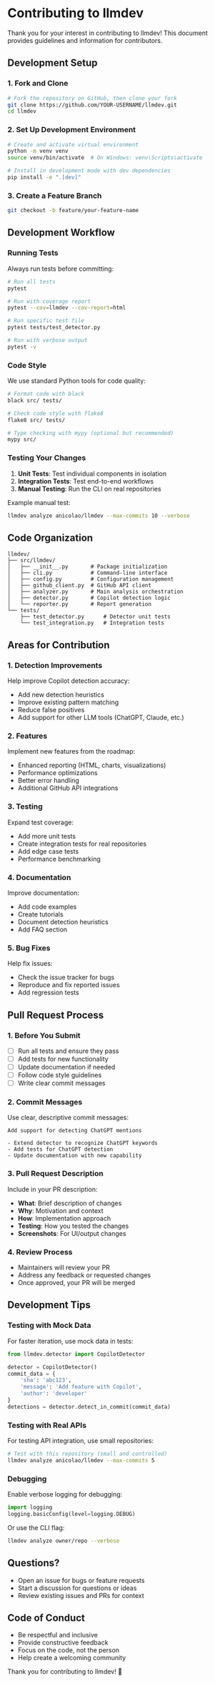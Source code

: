 # Contributing to llmdev

Thank you for your interest in contributing to llmdev! This document provides guidelines and information for contributors.

## Development Setup

### 1. Fork and Clone

```bash
# Fork the repository on GitHub, then clone your fork
git clone https://github.com/YOUR-USERNAME/llmdev.git
cd llmdev
```

### 2. Set Up Development Environment

```bash
# Create and activate virtual environment
python -m venv venv
source venv/bin/activate  # On Windows: venv\Scripts\activate

# Install in development mode with dev dependencies
pip install -e ".[dev]"
```

### 3. Create a Feature Branch

```bash
git checkout -b feature/your-feature-name
```

## Development Workflow

### Running Tests

Always run tests before committing:

```bash
# Run all tests
pytest

# Run with coverage report
pytest --cov=llmdev --cov-report=html

# Run specific test file
pytest tests/test_detector.py

# Run with verbose output
pytest -v
```

### Code Style

We use standard Python tools for code quality:

```bash
# Format code with black
black src/ tests/

# Check code style with flake8
flake8 src/ tests/

# Type checking with mypy (optional but recommended)
mypy src/
```

### Testing Your Changes

1. **Unit Tests**: Test individual components in isolation
2. **Integration Tests**: Test end-to-end workflows
3. **Manual Testing**: Run the CLI on real repositories

Example manual test:
```bash
llmdev analyze anicolao/llmdev --max-commits 10 --verbose
```

## Code Organization

```
llmdev/
├── src/llmdev/
│   ├── __init__.py       # Package initialization
│   ├── cli.py            # Command-line interface
│   ├── config.py         # Configuration management
│   ├── github_client.py  # GitHub API client
│   ├── analyzer.py       # Main analysis orchestration
│   ├── detector.py       # Copilot detection logic
│   └── reporter.py       # Report generation
└── tests/
    ├── test_detector.py      # Detector unit tests
    └── test_integration.py   # Integration tests
```

## Areas for Contribution

### 1. Detection Improvements

Help improve Copilot detection accuracy:

- Add new detection heuristics
- Improve existing pattern matching
- Reduce false positives
- Add support for other LLM tools (ChatGPT, Claude, etc.)

### 2. Features

Implement new features from the roadmap:

- Enhanced reporting (HTML, charts, visualizations)
- Performance optimizations
- Better error handling
- Additional GitHub API integrations

### 3. Testing

Expand test coverage:

- Add more unit tests
- Create integration tests for real repositories
- Add edge case tests
- Performance benchmarking

### 4. Documentation

Improve documentation:

- Add code examples
- Create tutorials
- Document detection heuristics
- Add FAQ section

### 5. Bug Fixes

Help fix issues:

- Check the issue tracker for bugs
- Reproduce and fix reported issues
- Add regression tests

## Pull Request Process

### 1. Before You Submit

- [ ] Run all tests and ensure they pass
- [ ] Add tests for new functionality
- [ ] Update documentation if needed
- [ ] Follow code style guidelines
- [ ] Write clear commit messages

### 2. Commit Messages

Use clear, descriptive commit messages:

```
Add support for detecting ChatGPT mentions

- Extend detector to recognize ChatGPT keywords
- Add tests for ChatGPT detection
- Update documentation with new capability
```

### 3. Pull Request Description

Include in your PR description:

- **What**: Brief description of changes
- **Why**: Motivation and context
- **How**: Implementation approach
- **Testing**: How you tested the changes
- **Screenshots**: For UI/output changes

### 4. Review Process

- Maintainers will review your PR
- Address any feedback or requested changes
- Once approved, your PR will be merged

## Development Tips

### Testing with Mock Data

For faster iteration, use mock data in tests:

```python
from llmdev.detector import CopilotDetector

detector = CopilotDetector()
commit_data = {
    'sha': 'abc123',
    'message': 'Add feature with Copilot',
    'author': 'developer'
}
detections = detector.detect_in_commit(commit_data)
```

### Testing with Real APIs

For testing API integration, use small repositories:

```bash
# Test with this repository (small and controlled)
llmdev analyze anicolao/llmdev --max-commits 5
```

### Debugging

Enable verbose logging for debugging:

```python
import logging
logging.basicConfig(level=logging.DEBUG)
```

Or use the CLI flag:
```bash
llmdev analyze owner/repo --verbose
```

## Questions?

- Open an issue for bugs or feature requests
- Start a discussion for questions or ideas
- Review existing issues and PRs for context

## Code of Conduct

- Be respectful and inclusive
- Provide constructive feedback
- Focus on the code, not the person
- Help create a welcoming community

Thank you for contributing to llmdev! 🎉
